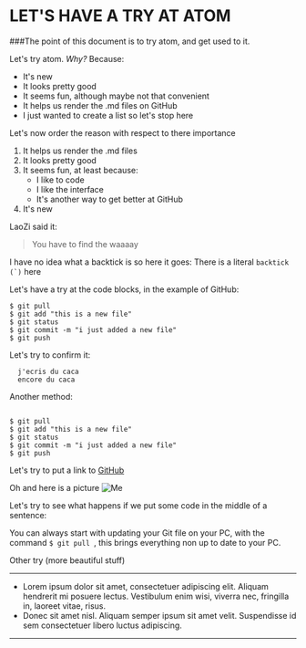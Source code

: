 # LET'S HAVE A TRY AT ATOM

###The point of this document is to try atom, and get used to it.

Let's try atom. *Why?* Because:
  + It's new
  + It looks pretty good
  + It seems fun, although maybe not that convenient
  + It helps us render the .md files on GitHub
  + I just wanted to create a list so let's stop here

Let's now order the reason with respect to there importance
  1. It helps us render the .md files
  2. It looks pretty good
  3. It seems fun, at least because:
      * I like to code
      * I like the interface
      * It's another way to get better at GitHub
  4. It's new

LaoZi said it:
> You have to find the waaaay

I have no idea what a backtick is so here it goes:
There is a literal ``backtick (`)`` here

Let's have a try at the code blocks, in the example of GitHub:

    $ git pull
    $ git add "this is a new file"
    $ git status
    $ git commit -m "i just added a new file"
    $ git push

Let's try to confirm it:

      j'ecris du caca
      encore du caca


Another method:

```

$ git pull
$ git add "this is a new file"
$ git status
$ git commit -m "i just added a new file"
$ git push
```

Let's try to put a link to [GitHub](https://github.com/ "title?")

Oh and here is a picture
![Me](https://media.licdn.com/mpr/mpr/shrink_500_500/p/3/000/1dd/1e2/212b255.jpg "Naaaaaaaaw, cutie")

Let's try to see what happens if we put some code in the middle of a sentence:

You can always start with updating your Git file on your PC, with the command `$ git pull `, this brings everything non up to date to your PC.

Other try (more beautiful stuff)

---------------------------------------------------------------
*   Lorem ipsum dolor sit amet, consectetuer adipiscing elit.
    Aliquam hendrerit mi posuere lectus. Vestibulum enim wisi,
    viverra nec, fringilla in, laoreet vitae, risus.
*   Donec sit amet nisl. Aliquam semper ipsum sit amet velit.
    Suspendisse id sem consectetuer libero luctus adipiscing.
----------------------------------------------------------------
